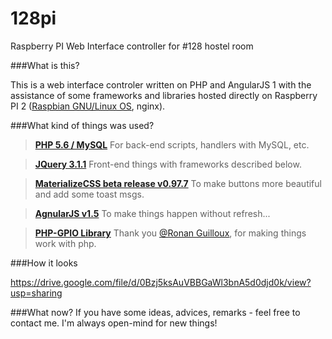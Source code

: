 # 128pi
Raspberry PI Web Interface controller for #128 hostel room



###What is this?

This is a web interface controler written on PHP and AngularJS 1 with the assistance of some frameworks and libraries hosted directly
on Raspberry PI 2 ([Raspbian GNU/Linux OS](https://www.raspberrypi.org/downloads/raspbian/), nginx). 

###What kind of things was used?
>**[PHP 5.6 / MySQL](http://php.net)**  For back-end scripts, handlers with MySQL, etc.

>**[JQuery 3.1.1](http://jquery.com/)** Front-end things with frameworks described below.

>**[MaterializeCSS beta release v0.97.7](http://materializecss.com/)** To make buttons more beautiful and add some toast msgs.

>**[AgnularJS v1.5](https://angularjs.org/)** To make things happen without refresh...

>**[PHP-GPIO Library](https://github.com/ronanguilloux/php-gpio)** Thank you [@Ronan Guilloux](https://github.com/ronanguilloux/), for making things work with php.


###How it looks 

https://drive.google.com/file/d/0Bzj5ksAuVBBGaWl3bnA5d0djd0k/view?usp=sharing

###What now?
If you have some ideas, advices, remarks - feel free to contact me. I'm always open-mind for new things!
